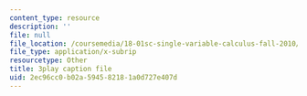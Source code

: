 ```yaml
---
content_type: resource
description: ''
file: null
file_location: /coursemedia/18-01sc-single-variable-calculus-fall-2010/2ec96cc0b02a594582181a0d727e407d_BSAA0akmPEU.vtt
file_type: application/x-subrip
resourcetype: Other
title: 3play caption file
uid: 2ec96cc0-b02a-5945-8218-1a0d727e407d
---
```

